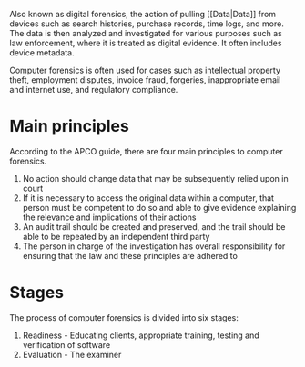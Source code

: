Also known as digital forensics, the action of pulling [[Data|Data]] from devices such as search histories, purchase records, time logs, and more. The data is then analyzed and investigated for various purposes such as law enforcement, where it is treated as digital evidence. It often includes device metadata.

Computer forensics is often used for cases such as intellectual property theft, employment disputes, invoice fraud, forgeries, inappropriate email and internet use, and regulatory compliance.

# Main principles
According to the APCO guide, there are four main principles to computer forensics.
1. No action should change data that may be subsequently relied upon in court
2. If it is necessary to access the original data within a computer, that person must be competent to do so and able to give evidence explaining the relevance and implications of their actions
3. An audit trail should be created and preserved, and the trail should be able to be repeated by an independent third party
4. The person in charge of the investigation has overall responsibility for ensuring that the law and these principles are adhered to

# Stages
The process of computer forensics is divided into six stages:
1. Readiness - Educating clients, appropriate training, testing and verification of software
2. Evaluation - The examiner
